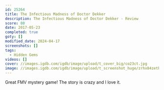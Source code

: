 ```yaml
---
id: 25264
title: The Infectious Madness of Doctor Dekker
description: The Infectious Madness of Doctor Dekker - Review
score: 80
date: 2017-05-23
completed: true
goty: []
modified_date: 2024-04-17
screenshots: []
tags:
  - Hidden Gems
videos: []
cover: //images.igdb.com/igdb/image/upload/t_cover_big/co23ct.jpg
image: //images.igdb.com/igdb/image/upload/t_screenshot_huge/zrhx84zethe0nljsbr0y.jpg
---
```

Great FMV mystery game! The story is crazy and I love it.